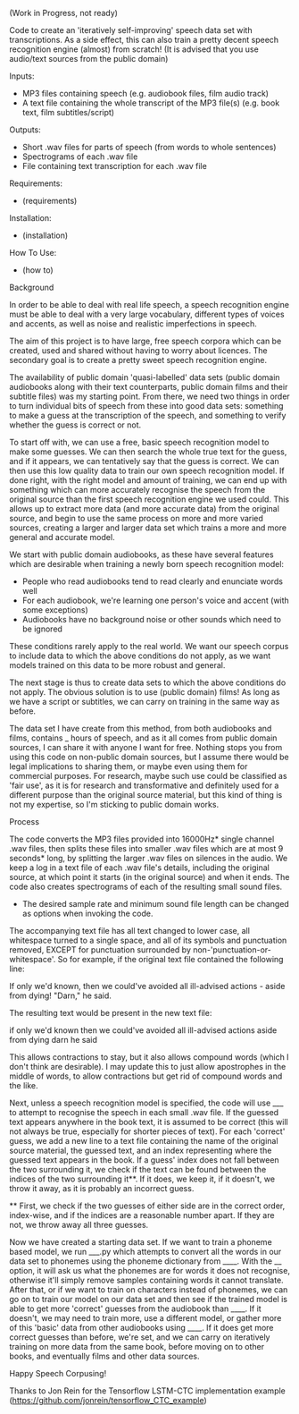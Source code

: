 (Work in Progress, not ready)

Code to create an 'iteratively self-improving' speech data set with transcriptions.
As a side effect, this can also train a pretty decent speech recognition engine (almost) from scratch!
(It is advised that you use audio/text sources from the public domain)

Inputs:
- MP3 files containing speech (e.g. audiobook files, film audio track)
- A text file containing the whole transcript of the MP3 file(s) (e.g. book text, film subtitles/script)

Outputs:
- Short .wav files for parts of speech (from words to whole sentences)
- Spectrograms of each .wav file
- File containing text transcription for each .wav file

Requirements:
- (requirements)

Installation:
- (installation)

How To Use:
- (how to)

Background

In order to be able to deal with real life speech, a speech recognition engine must be able to deal with a very large vocabulary, different types of voices and accents, as well as noise and realistic imperfections in speech.

The aim of this project is to have large, free speech corpora which can be created, used and shared without having to worry about licences. The secondary goal is to create a pretty sweet speech recognition engine.

The availability of public domain 'quasi-labelled' data sets (public domain audiobooks along with their text counterparts, public domain films and their subtitle files) was my starting point. From there, we need two things in order to turn individual bits of speech from these into good data sets: something to make a guess at the transcription of the speech, and something to verify whether the guess is correct or not.

To start off with, we can use a free, basic speech recognition model to make some guesses. We can then search the whole true text for the guess, and if it appears, we can tentatively say that the guess is correct. We can then use this low quality data to train our own speech recognition model. If done right, with the right model and amount of training, we can end up with something which can more accurately recognise the speech from the original source than the first speech recognition engine we used could. This allows up to extract more data (and more accurate data) from the original source, and begin to use the same process on more and more varied sources, creating a larger and larger data set which trains a more and more general and accurate model.

We start with public domain audiobooks, as these have several features which are desirable when training a newly born speech recognition model:
- People who read audiobooks tend to read clearly and enunciate words well
- For each audiobook, we're learning one person's voice and accent (with some exceptions)
- Audiobooks have no background noise or other sounds which need to be ignored

These conditions rarely apply to the real world. We want our speech corpus to include data to which the above conditions do not apply, as we want models trained on this data to be more robust and general.

The next stage is thus to create data sets to which the above conditions do not apply. The obvious solution is to use (public domain) films! As long as we have a script or subtitles, we can carry on training in the same way as before.

The data set I have create from this method, from both audiobooks and films, contains _ hours of speech, and as it all comes from public domain sources, I can share it with anyone I want for free. Nothing stops you from using this code on non-public domain sources, but I assume there would be legal implications to sharing them, or maybe even using them for commercial purposes. For research, maybe such use could be classified as 'fair use', as it is for research and transformative and definitely used for a different purpose than the original source material, but this kind of thing is not my expertise, so I'm sticking to public domain works.

Process

The code converts the MP3 files provided into 16000Hz* single channel .wav files, then splits these files into smaller .wav files which are at most 9 seconds* long, by splitting the larger .wav files on silences in the audio. We keep a log in a text file of each .wav file's details, including the original source, at which point it starts (in the original source) and when it ends. The code also creates spectrograms of each of the resulting small sound files.

* The desired sample rate and minimum sound file length can be changed as options when invoking the code.

The accompanying text file has all text changed to lower case, all whitespace turned to a single space, and all of its symbols and punctuation removed, EXCEPT for punctuation surrounded by non-'punctuation-or-whitespace'. So for example, if the original text file contained the following line:

If only we'd known, then we could've avoided all ill-advised actions - aside from dying! "Darn," he said.

The resulting text would be present in the new text file:

if only we'd known then we could've avoided all ill-advised actions aside from dying darn he said

This allows contractions to stay, but it also allows compound words (which I don't think are desirable). I may update this to just allow apostrophes in the middle of words, to allow contractions but get rid of compound words and the like.

Next, unless a speech recognition model is specified, the code will use ___ to attempt to recognise the speech in each small .wav file. If the guessed text appears anywhere in the book text, it is assumed to be correct (this will not always be true, especially for shorter pieces of text). For each 'correct' guess, we add a new line to a text file containing the name of the original source material, the guessed text, and an index representing where the guessed text appears in the book. If a guess' index does not fall between the two surrounding it, we check if the text can be found between the indices of the two surrounding it**. If it does, we keep it, if it doesn't, we throw it away, as it is probably an incorrect guess.

** First, we check if the two guesses of either side are in the correct order, index-wise, and if the indices are a reasonable number apart. If they are not, we throw away all three guesses.

Now we have created a starting data set. If we want to train a phoneme based model, we run ___.py which attempts to convert all the words in our data set to phonemes using the phoneme dictionary from ____. With the __ option, it will ask us what the phonemes are for words it does not recognise, otherwise it'll simply remove samples containing words it cannot translate. After that, or if we want to train on characters instead of phonemes, we can go on to train our model on our data set and then see if the trained model is able to get more 'correct' guesses from the audiobook than ____. If it doesn't, we may need to train more, use a different model, or gather more of this 'basic' data from other audiobooks using ____. If it does get more correct guesses than before, we're set, and we can carry on iteratively training on more data from the same book, before moving on to other books, and eventually films and other data sources.

Happy Speech Corpusing!

Thanks to Jon Rein for the Tensorflow LSTM-CTC implementation example (https://github.com/jonrein/tensorflow_CTC_example)
